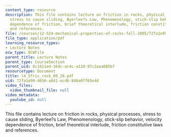 ```yaml
---
content_type: resource
description: This file contains lecture on friction in rocks, physical processes,
  stress to cause sliding, Byerlee?s Law, Phenomenology, stick-slip behavior, velocity
  dependence of friction, brief theoretical interlude, friction constitutive laws
  and references.
file: /courses/12-524-mechanical-properties-of-rocks-fall-2005/72fa1e994656a841ecd6846a0ff65e4d_l4_5fric_rock_09_26.pdf
file_type: application/pdf
learning_resource_types:
- Lecture Notes
ocw_type: OCWFile
parent_title: Lecture Notes
parent_type: CourseSection
parent_uid: 6c1611e4-16dc-ac4c-a120-97c2aaa685b7
resourcetype: Document
title: l4_5fric_rock_09_26.pdf
uid: 72fa1e99-4656-a841-ecd6-846a0ff65e4d
video_files:
  video_thumbnail_file: null
video_metadata:
  youtube_id: null
---
```

This file contains lecture on friction in rocks, physical processes, stress to cause sliding, Byerlee?s Law, Phenomenology, stick-slip behavior, velocity dependence of friction, brief theoretical interlude, friction constitutive laws and references.

